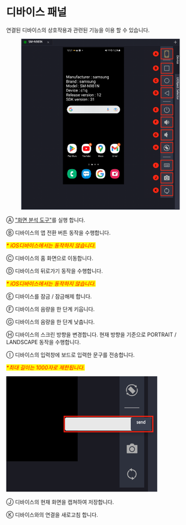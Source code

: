 # 디바이스 패널

연결된 디바이스의 상호작용과 관련된 기능을 이용 할 수 있습니다.

<figure><img src="../.gitbook/assets/디바이스 패널 _ 수정 이미지.png" alt=""><figcaption></figcaption></figure>

Ⓐ ["화면 분석 도구"](../strategy/detail.md)를 실행 합니다.

Ⓑ 디바이스의 앱 전환 버튼 동작을 수행합니다.

&#x20;   _<mark style="color:red;">\* iOS디바이스에서는 동작하지 않습니다.</mark>_

Ⓒ 디바이스의 홈 화면으로 이동합니다.

Ⓓ 디바이스의 뒤로가기 동작을 수행합니다.

&#x20;   _<mark style="color:red;">\* iOS디바이스에서는 동작하지 않습니다.</mark>_

Ⓔ 디바이스를 잠금 / 잠금해제 합니다.

Ⓕ 디바이스의 음량을 한 단계 키웁니다.

Ⓖ 디바이스의 음량을 한 단계 낮춥니다.

Ⓗ 디바이스의 스크린 방향을 변경합니다. 현재 방향을 기준으로 PORTRAIT / LANDSCAPE 동작을 수행합니다.

Ⓘ 디바이스의 입력창에 보드로 입력한 문구를 전송합니다.&#x20;

&#x20;   _<mark style="color:red;">\*최대 길이는 1000자로 제한됩니다.</mark>_

&#x20;   ![](<../.gitbook/assets/스크린샷 2022-10-13 오후 1.15.49.png>)

Ⓙ 디바이스의 현재 화면을 캡쳐하여 저장합니다.

Ⓚ 디바이스와의 연결을 새로고침 합니다.



